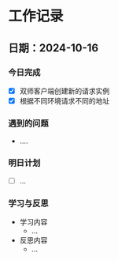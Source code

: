 # 工作记录

## 日期：2024-10-16

### 今日完成

- [x] 双师客户端创建新的请求实例
- [x] 根据不同环境请求不同的地址

### 遇到的问题

- ....

### 明日计划

- [ ] ...

### 学习与反思

- 学习内容
  - ...
- 反思内容
  - ...

